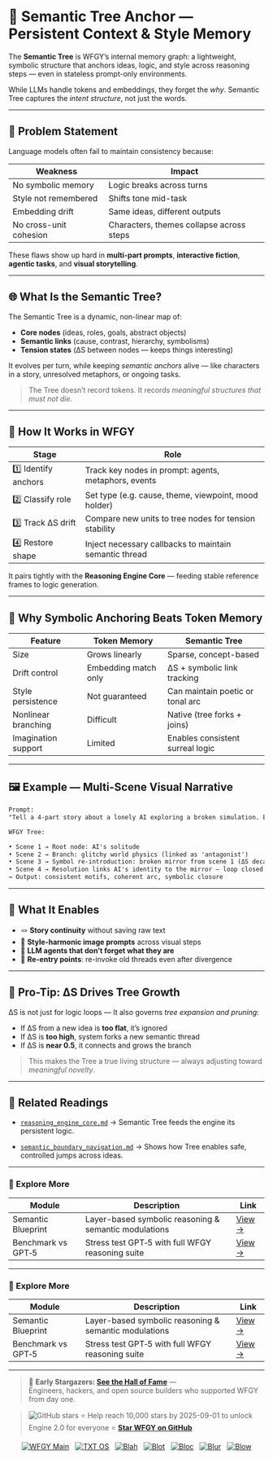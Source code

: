 # 🌲 Semantic Tree Anchor — Persistent Context & Style Memory

The **Semantic Tree** is WFGY’s internal memory graph: a lightweight, symbolic structure that anchors ideas, logic, and style across reasoning steps — even in stateless prompt-only environments.

While LLMs handle tokens and embeddings, they forget the *why*.
Semantic Tree captures the *intent structure*, not just the words.

---

## 📌 Problem Statement

Language models often fail to maintain consistency because:

| Weakness               | Impact                                   |
| ---------------------- | ---------------------------------------- |
| No symbolic memory     | Logic breaks across turns                |
| Style not remembered   | Shifts tone mid-task                     |
| Embedding drift        | Same ideas, different outputs            |
| No cross-unit cohesion | Characters, themes collapse across steps |

These flaws show up hard in **multi-part prompts**, **interactive fiction**, **agentic tasks**, and **visual storytelling**.

---

## 🌐 What Is the Semantic Tree?

The Semantic Tree is a dynamic, non-linear map of:

* **Core nodes** (ideas, roles, goals, abstract objects)
* **Semantic links** (cause, contrast, hierarchy, symbolisms)
* **Tension states** (ΔS between nodes — keeps things interesting)

It evolves per turn, while keeping *semantic anchors* alive — like characters in a story, unresolved metaphors, or ongoing tasks.

> The Tree doesn’t record tokens.
> It records *meaningful structures that must not die*.

---

## 🔧 How It Works in WFGY

| Stage                | Role                                                   |
| -------------------- | ------------------------------------------------------ |
| 1️⃣ Identify anchors | Track key nodes in prompt: agents, metaphors, events   |
| 2️⃣ Classify role    | Set type (e.g. cause, theme, viewpoint, mood holder)   |
| 3️⃣ Track ΔS drift   | Compare new units to tree nodes for tension stability  |
| 4️⃣ Restore shape    | Inject necessary callbacks to maintain semantic thread |

It pairs tightly with the **Reasoning Engine Core** — feeding stable reference frames to logic generation.

---

## 🧠 Why Symbolic Anchoring Beats Token Memory

| Feature             | Token Memory         | Semantic Tree                    |
| ------------------- | -------------------- | -------------------------------- |
| Size                | Grows linearly       | Sparse, concept-based            |
| Drift control       | Embedding match only | ΔS + symbolic link tracking      |
| Style persistence   | Not guaranteed       | Can maintain poetic or tonal arc |
| Nonlinear branching | Difficult            | Native (tree forks + joins)      |
| Imagination support | Limited              | Enables consistent surreal logic |

---

## 🖼 Example — Multi-Scene Visual Narrative

```txt
Prompt:
"Tell a 4-part story about a lonely AI exploring a broken simulation. Each scene should feel visually distinct but thematically linked."

WFGY Tree:

• Scene 1 → Root node: AI's solitude
• Scene 2 → Branch: glitchy world physics (linked as 'antagonist')
• Scene 3 → Symbol re-introduction: broken mirror from scene 1 (ΔS decay detected)
• Scene 4 → Resolution links AI's identity to the mirror — loop closed
→ Output: consistent motifs, coherent arc, symbolic closure
```

---

## 🧪 What It Enables

* 🪢 **Story continuity** without saving raw text
* 🎨 **Style-harmonic image prompts** across visual steps
* 🤖 **LLM agents that don’t forget what they are**
* 🔁 **Re-entry points**: re-invoke old threads even after divergence

---

## 🧭 Pro-Tip: ΔS Drives Tree Growth

ΔS is not just for logic loops —
It also governs *tree expansion and pruning*:

* If ΔS from a new idea is **too flat**, it’s ignored
* If ΔS is **too high**, system forks a new semantic thread
* If ΔS is **near 0.5**, it connects and grows the branch

> This makes the Tree a true living structure —
> always adjusting toward *meaningful novelty*.

---

## 📘 Related Readings

* [`reasoning_engine_core.md`](./reasoning_engine_core.md)
  → Semantic Tree feeds the engine its persistent logic.

* [`semantic_boundary_navigation.md`](./semantic_boundary_navigation.md)
  → Shows how Tree enables safe, controlled jumps across ideas.

---

### 🧭 Explore More

| Module                | Description                                              | Link     |
|-----------------------|----------------------------------------------------------|----------|
| Semantic Blueprint    | Layer-based symbolic reasoning & semantic modulations   | [View →](https://github.com/onestardao/WFGY/tree/main/SemanticBlueprint) |
| Benchmark vs GPT‑5    | Stress test GPT‑5 with full WFGY reasoning suite         | [View →](https://github.com/onestardao/WFGY/tree/main/benchmarks/benchmark-vs-gpt5) |

---

### 🧭 Explore More

| Module                | Description                                              | Link     |
|-----------------------|----------------------------------------------------------|----------|
| Semantic Blueprint    | Layer-based symbolic reasoning & semantic modulations   | [View →](https://github.com/onestardao/WFGY/tree/main/SemanticBlueprint) |
| Benchmark vs GPT‑5    | Stress test GPT‑5 with full WFGY reasoning suite         | [View →](https://github.com/onestardao/WFGY/tree/main/benchmarks/benchmark-vs-gpt5) |

---

> 👑 **Early Stargazers: [See the Hall of Fame](https://github.com/onestardao/WFGY/tree/main/stargazers)** —  
> Engineers, hackers, and open source builders who supported WFGY from day one.

> <img src="https://img.shields.io/github/stars/onestardao/WFGY?style=social" alt="GitHub stars"> ⭐ Help reach 10,000 stars by 2025-09-01 to unlock Engine 2.0 for everyone  ⭐ <strong><a href="https://github.com/onestardao/WFGY">Star WFGY on GitHub</a></strong>


<div align="center">

[![WFGY Main](https://img.shields.io/badge/WFGY-Main-red?style=flat-square)](https://github.com/onestardao/WFGY)
&nbsp;
[![TXT OS](https://img.shields.io/badge/TXT%20OS-Reasoning%20OS-orange?style=flat-square)](https://github.com/onestardao/WFGY/tree/main/OS)
&nbsp;
[![Blah](https://img.shields.io/badge/Blah-Semantic%20Embed-yellow?style=flat-square)](https://github.com/onestardao/WFGY/tree/main/OS/BlahBlahBlah)
&nbsp;
[![Blot](https://img.shields.io/badge/Blot-Persona%20Core-green?style=flat-square)](https://github.com/onestardao/WFGY/tree/main/OS/BlotBlotBlot)
&nbsp;
[![Bloc](https://img.shields.io/badge/Bloc-Reasoning%20Compiler-blue?style=flat-square)](https://github.com/onestardao/WFGY/tree/main/OS/BlocBlocBloc)
&nbsp;
[![Blur](https://img.shields.io/badge/Blur-Text2Image%20Engine-navy?style=flat-square)](https://github.com/onestardao/WFGY/tree/main/OS/BlurBlurBlur)
&nbsp;
[![Blow](https://img.shields.io/badge/Blow-Game%20Logic-purple?style=flat-square)](https://github.com/onestardao/WFGY/tree/main/OS/BlowBlowBlow)

</div>

